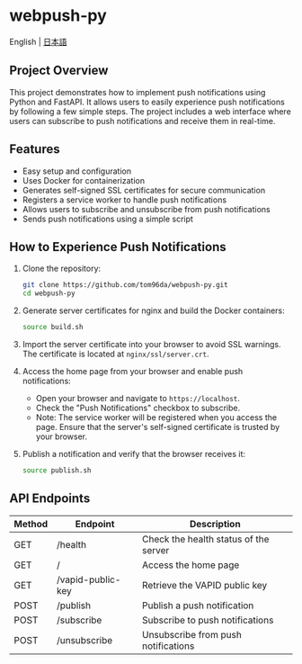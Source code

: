 # webpush-py

English | [日本語](README_ja.md)

## Project Overview

This project demonstrates how to implement push notifications using Python and FastAPI. It allows users to easily experience push notifications by following a few simple steps. The project includes a web interface where users can subscribe to push notifications and receive them in real-time.

## Features

- Easy setup and configuration
- Uses Docker for containerization
- Generates self-signed SSL certificates for secure communication
- Registers a service worker to handle push notifications
- Allows users to subscribe and unsubscribe from push notifications
- Sends push notifications using a simple script

## How to Experience Push Notifications

1. Clone the repository:
    ```bash
    git clone https://github.com/tom96da/webpush-py.git
    cd webpush-py
    ```

2. Generate server certificates for nginx and build the Docker containers:
    ```bash
    source build.sh
    ```

3. Import the server certificate into your browser to avoid SSL warnings. The certificate is located at `nginx/ssl/server.crt`.

4. Access the home page from your browser and enable push notifications:
    - Open your browser and navigate to `https://localhost`.
    - Check the "Push Notifications" checkbox to subscribe.
    - Note: The service worker will be registered when you access the page. Ensure that the server's self-signed certificate is trusted by your browser.

5. Publish a notification and verify that the browser receives it:
    ```bash
    source publish.sh
    ```

## API Endpoints

| Method | Endpoint               | Description                              |
|--------|------------------------|------------------------------------------|
| GET    | /health                | Check the health status of the server    |
| GET    | /                      | Access the home page                     |
| GET    | /vapid-public-key      | Retrieve the VAPID public key            |
| POST   | /publish               | Publish a push notification              |
| POST   | /subscribe             | Subscribe to push notifications          |
| POST   | /unsubscribe           | Unsubscribe from push notifications      |
